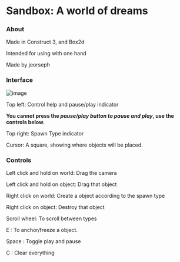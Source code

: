 # Sandbox: A world of dreams
### About
Made in Construct 3, and Box2d

Intended for using with one hand

Made by jeorseph
### Interface
![image](https://github.com/user-attachments/assets/3c5f61d6-68e1-4703-9bc7-0989ce795071)

Top left: Control help and pause/play indicator

**You cannot press the _pause/play button to pause and play_, use the controls below.**

Top right: Spawn Type indicator

Cursor: A square, showing where objects will be placed.
### Controls
Left click and hold on world: Drag the camera

Left click and hold on object: Drag that object

Right click on world: Create a object according to the spawn type

Right click on object: Destroy that object

Scroll wheel: To scroll between types

E : To anchor/freeze a object.

Space : Toggle play and pause

C : Clear everything
